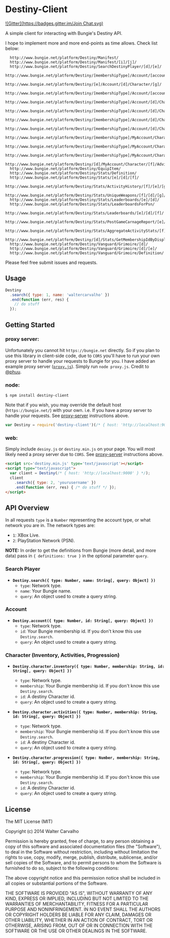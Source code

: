 Destiny-Client
====
[![Gitter](https://badges.gitter.im/Join Chat.svg)](https://gitter.im/waltfy/destiny?utm_source=badge&utm_medium=badge&utm_campaign=pr-badge&utm_content=badge)

A simple client for interacting with Bungie's Destiny API.

I hope to implement more and more end-points as time allows. Check list below: 
```
  http://www.bungie.net/platform/Destiny/Manifest/
  http://www.bungie.net/platform/Destiny/Manifest/[i]/[j]/
  http://www.bungie.net/platform/Destiny/SearchDestinyPlayer/[d]/[e]/
  http://www.bungie.net/platform/Destiny/[membershipType]/Account/[accountId]/
  http://www.bungie.net/platform/Destiny/[e]/Account/[d]/Character/[g]/
  http://www.bungie.net/platform/Destiny/[membershipType]/Account/[accountId]/Character/[characterId]/Complete/
  http://www.bungie.net/platform/Destiny/[membershipType]/Account/[d]/Character/[g]/Inventory/
  http://www.bungie.net/platform/Destiny/[membershipType]/Account/[d]/Character/[h]/Inventory/[e]/
  http://www.bungie.net/platform/Destiny/[membershipType]/Account/[d]/Character/[g]/Activities/
  http://www.bungie.net/platform/Destiny/[membershipType]/Account/[d]/Character/[g]/Progression/
  http://www.bungie.net/platform/Destiny/[membershipType]/MyAccount/Character/[characterId]/Vendors/
  http://www.bungie.net/platform/Destiny/[membershipType]/MyAccount/Character/[characterId]/Vendors/Summaries/
  http://www.bungie.net/platform/Destiny/[membershipType]/MyAccount/Character/[characterId]/Vendor/[g]/
  http://www.bungie.net/platform/Destiny/[d]/MyAccount/Character/[f]/Advisors/
  http://www.bungie.net/platform/Destiny/EquipItem/
  http://www.bungie.net/platform/Destiny/Stats/Definition/
  http://www.bungie.net/platform/Destiny/Stats/[e]/[d]/[f]/
  http://www.bungie.net/platform/Destiny/Stats/ActivityHistory/[f]/[e]/[g]/
  http://www.bungie.net/platform/Destiny/Stats/UniqueWeapons/[f]/[d]/[g]/
  http://www.bungie.net/platform/Destiny/Stats/Leaderboards/[e]/[d]/
  http://www.bungie.net/platform/Destiny/Stats/LeaderboardsForPsn/
  http://www.bungie.net/platform/Destiny/Stats/Leaderboards/[e]/[d]/[f]/
  http://www.bungie.net/platform/Destiny/Stats/PostGameCarnageReport/[e]/
  http://www.bungie.net/platform/Destiny/Stats/AggregateActivityStats/[f]/[e]/[g]/
  http://www.bungie.net/platform/Destiny/[d]/Stats/GetMembershipIdByDisplayName/[e]/
  http://www.bungie.net/platform/Destiny/Vanguard/Grimoire/[d]/
  http://www.bungie.net/platform/Destiny/Vanguard/Grimoire/[d]/[e]/
  http://www.bungie.net/platform/Destiny/Vanguard/Grimoire/Definition/
```

Please feel free submit issues and requests.

## Usage

```js
Destiny
  .search({ type: 1, name: 'waltercarvalho' })
  .end(function (err, res) {
    // do stuff
  });
```

## Getting Started

### proxy server:

Unfortunately you cannot hit `https://bungie.net` directly. So if you plan to use this library in client-side code, due to `CORS` you'll have to run your own proxy server to handle your requests to Bungie for you. I have added an example proxy server ([`proxy.js`](https://github.com/waltfy/destiny/blob/develop/proxy.js)). Simply run `node proxy.js`. Credit to [@phuu](https://github.com/phuu).

### node:

`$ npm install destiny-client`

Note that if you wish, you may override the default host (`https://bungie.net/`) with your own. i.e. If you have a proxy server to handle your requests. See [proxy-server](#proxy-server) instructions above.

```js
var Destiny = require('destiny-client')(/* { host: 'http://localhost:9000' } */);
```

### web:

Simply include `desiny.js` or `destiny.min.js` on your page. You will most likely need a proxy server due to `CORS`. See [proxy-server](#proxy-server) instructions above.

```html
<script src='destiny.min.js' type='text/javascript'></script>
<script type="text/javascript">
  var client = Destiny(/* { host: 'http://localhost:9000' } */);
  client
    .search({ type: 2, 'yourusername' })
    .end(function (err, res) { /* do stuff */ });
</script>
```

## API Overview

In all requests `type` is a `Number` representing the account type, or what network you are in. The network types are:
* `1`: XBox Live.
* `2`: PlayStation Network (PSN).

**NOTE:** In order to get the definitions from Bungie (more detail, and more data) pass in `{ definitions: true }` in the optional parameter `query`.

### Search Player

* **`Destiny.search({ type: Number, name: String[, query: Object] })`**
  * `type`: Network type.
  * `name`: Your Bungie name.
  * `query`: An object used to create a query string.

### Account

* **`Destiny.account({ type: Number, id: String[, query: Object] })`**
  * `type`: Network type.
  * `id`: Your Bungie membership id. If you don't know this use `Destiny.search`.
  * `query`: An object used to create a query string.

### Character (Inventory, Activities, Progression)

* **`Destiny.character.inventory({ type: Number, membership: String, id: String[, query: Object] })`**
  * `type`: Network type.
  * `membership`: Your Bungie membership id. If you don't know this use `Destiny.search`.
  * `id`: A destiny Character id.
  * `query`: An object used to create a query string.

* **`Destiny.character.activities({ type: Number, membership: String, id: String[, query: Object] })`**
  * `type`: Network type.
  * `membership`: Your Bungie membership id. If you don't know this use `Destiny.search`.
  * `id`: A destiny Character id.
  * `query`: An object used to create a query string.

* **`Destiny.character.progression({ type: Number, membership: String, id: String[, query: Object] })`**
  * `type`: Network type.
  * `membership`: Your Bungie membership id. If you don't know this use `Destiny.search`.
  * `id`: A destiny Character id.
  * `query`: An object used to create a query string.


## License

The MIT License (MIT)

Copyright (c) 2014 Walter Carvalho

Permission is hereby granted, free of charge, to any person obtaining a copy
of this software and associated documentation files (the "Software"), to deal
in the Software without restriction, including without limitation the rights
to use, copy, modify, merge, publish, distribute, sublicense, and/or sell
copies of the Software, and to permit persons to whom the Software is
furnished to do so, subject to the following conditions:

The above copyright notice and this permission notice shall be included in
all copies or substantial portions of the Software.

THE SOFTWARE IS PROVIDED "AS IS", WITHOUT WARRANTY OF ANY KIND, EXPRESS OR
IMPLIED, INCLUDING BUT NOT LIMITED TO THE WARRANTIES OF MERCHANTABILITY,
FITNESS FOR A PARTICULAR PURPOSE AND NONINFRINGEMENT. IN NO EVENT SHALL THE
AUTHORS OR COPYRIGHT HOLDERS BE LIABLE FOR ANY CLAIM, DAMAGES OR OTHER
LIABILITY, WHETHER IN AN ACTION OF CONTRACT, TORT OR OTHERWISE, ARISING FROM,
OUT OF OR IN CONNECTION WITH THE SOFTWARE OR THE USE OR OTHER DEALINGS IN
THE SOFTWARE.
